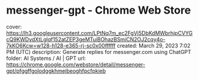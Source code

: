 # messenger-gpt - Chrome Web Store

cover: https://lh3.googleusercontent.com/LPtNq7m_ec2FgVj5DbKdMWbrhjpCVYGcQ9KWDvdXtLglqf152atZEP3geMTuiBOhazBSmiCN2OJ2cqy4o-7kKO6Kcw=w128-h128-e365-rj-sc0x00ffffff
created: March 29, 2023 7:02 PM (UTC)
description: Generate replies for messenger.com using ChatGPT
folder: AI Systems / AI | GPT
url: https://chrome.google.com/webstore/detail/messenger-gpt/pfggffgolodggkhmejbeoghfpcfpkieb